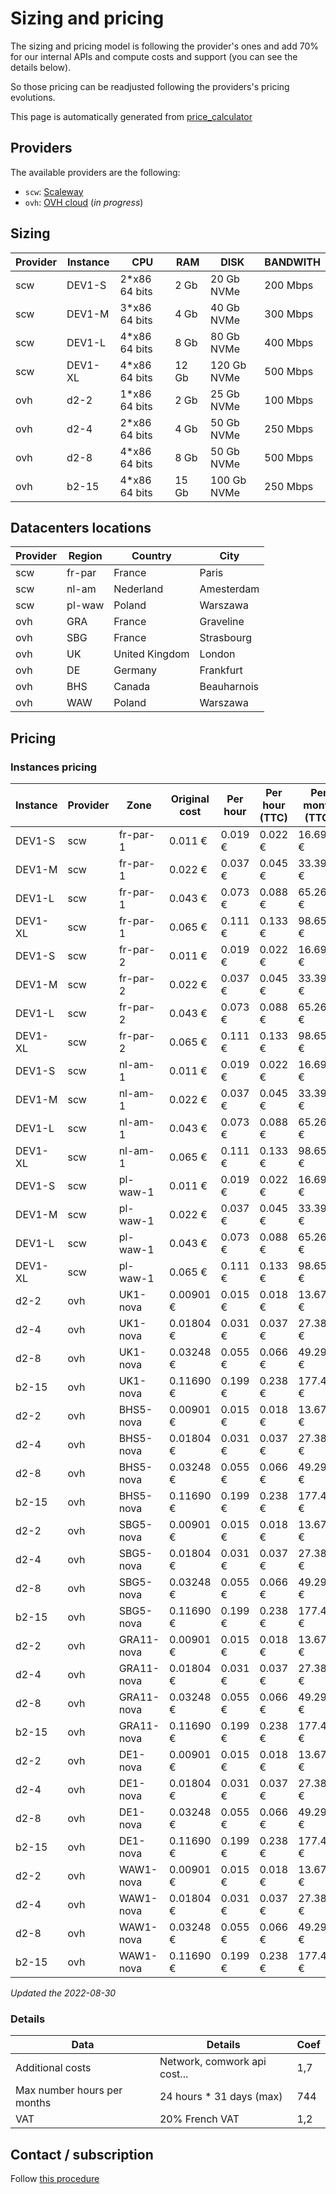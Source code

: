 # Sizing and pricing

The sizing and pricing model is following the provider's ones and add 70% for our internal APIs and compute costs and support (you can see the details below).

So those pricing can be readjusted following the providers's pricing evolutions.

This page is automatically generated from [price_calculator](./price_calculator/README.md)

## Providers

The available providers are the following:

* `scw`: [Scaleway](https://www.scaleway.com)
* `ovh`: [OVH cloud](https://www.ovhcloud.com) (*in progress*)

## Sizing

|Provider|Instance|CPU           |RAM    |DISK       |BANDWITH|
|--------|--------|--------------|-------|-----------|--------|
|scw     |DEV1-S  |2*x86 64 bits |2 Gb   |20 Gb NVMe |200 Mbps|
|scw     |DEV1-M  |3*x86 64 bits |4 Gb   |40 Gb NVMe |300 Mbps|
|scw     |DEV1-L  |4*x86 64 bits |8 Gb   |80 Gb NVMe |400 Mbps|
|scw     |DEV1-XL |4*x86 64 bits |12 Gb  |120 Gb NVMe|500 Mbps|
|ovh     |d2-2    |1*x86 64 bits |2 Gb   |25 Gb NVMe |100 Mbps|
|ovh     |d2-4    |2*x86 64 bits |4 Gb   |50 Gb NVMe |250 Mbps|
|ovh     |d2-8    |4*x86 64 bits |8 Gb   |50 Gb NVMe |500 Mbps|
|ovh     |b2-15   |4*x86 64 bits |15 Gb  |100 Gb NVMe|250 Mbps|

## Datacenters locations

|Provider|Region|Country       |City       |
|--------|------|--------------|-----------|
|scw     |fr-par|France        |Paris      |
|scw     |nl-am |Nederland     |Amesterdam |
|scw     |pl-waw|Poland        |Warszawa   |
|ovh     |GRA   |France        |Graveline  |
|ovh     |SBG   |France        |Strasbourg |
|ovh     |UK    |United Kingdom|London     |
|ovh     |DE    |Germany       |Frankfurt  |
|ovh     |BHS   |Canada        |Beauharnois|
|ovh     |WAW   |Poland        |Warszawa   |

## Pricing

### Instances pricing

| Instance | Provider | Zone       | Original cost | Per hour | Per hour (TTC) | Per month (TTC) |
| -------- | -------- | ---------- | ------------- | -------- | -------------- | --------------- |
| DEV1-S   | scw      | fr-par-1   | 0.011 €       | 0.019 €  | 0.022 €        | 16.695 €        |
| DEV1-M   | scw      | fr-par-1   | 0.022 €       | 0.037 €  | 0.045 €        | 33.391 €        |
| DEV1-L   | scw      | fr-par-1   | 0.043 €       | 0.073 €  | 0.088 €        | 65.264 €        |
| DEV1-XL  | scw      | fr-par-1   | 0.065 €       | 0.111 €  | 0.133 €        | 98.654 €        |
| DEV1-S   | scw      | fr-par-2   | 0.011 €       | 0.019 €  | 0.022 €        | 16.695 €        |
| DEV1-M   | scw      | fr-par-2   | 0.022 €       | 0.037 €  | 0.045 €        | 33.391 €        |
| DEV1-L   | scw      | fr-par-2   | 0.043 €       | 0.073 €  | 0.088 €        | 65.264 €        |
| DEV1-XL  | scw      | fr-par-2   | 0.065 €       | 0.111 €  | 0.133 €        | 98.654 €        |
| DEV1-S   | scw      | nl-am-1    | 0.011 €       | 0.019 €  | 0.022 €        | 16.695 €        |
| DEV1-M   | scw      | nl-am-1    | 0.022 €       | 0.037 €  | 0.045 €        | 33.391 €        |
| DEV1-L   | scw      | nl-am-1    | 0.043 €       | 0.073 €  | 0.088 €        | 65.264 €        |
| DEV1-XL  | scw      | nl-am-1    | 0.065 €       | 0.111 €  | 0.133 €        | 98.654 €        |
| DEV1-S   | scw      | pl-waw-1   | 0.011 €       | 0.019 €  | 0.022 €        | 16.695 €        |
| DEV1-M   | scw      | pl-waw-1   | 0.022 €       | 0.037 €  | 0.045 €        | 33.391 €        |
| DEV1-L   | scw      | pl-waw-1   | 0.043 €       | 0.073 €  | 0.088 €        | 65.264 €        |
| DEV1-XL  | scw      | pl-waw-1   | 0.065 €       | 0.111 €  | 0.133 €        | 98.654 €        |
| d2-2     | ovh      | UK1-nova   | 0.00901 €     | 0.015 €  | 0.018 €        | 13.675 €        |
| d2-4     | ovh      | UK1-nova   | 0.01804 €     | 0.031 €  | 0.037 €        | 27.380 €        |
| d2-8     | ovh      | UK1-nova   | 0.03248 €     | 0.055 €  | 0.066 €        | 49.297 €        |
| b2-15    | ovh      | UK1-nova   | 0.11690 €     | 0.199 €  | 0.238 €        | 177.426 €       |
| d2-2     | ovh      | BHS5-nova  | 0.00901 €     | 0.015 €  | 0.018 €        | 13.675 €        |
| d2-4     | ovh      | BHS5-nova  | 0.01804 €     | 0.031 €  | 0.037 €        | 27.380 €        |
| d2-8     | ovh      | BHS5-nova  | 0.03248 €     | 0.055 €  | 0.066 €        | 49.297 €        |
| b2-15    | ovh      | BHS5-nova  | 0.11690 €     | 0.199 €  | 0.238 €        | 177.426 €       |
| d2-2     | ovh      | SBG5-nova  | 0.00901 €     | 0.015 €  | 0.018 €        | 13.675 €        |
| d2-4     | ovh      | SBG5-nova  | 0.01804 €     | 0.031 €  | 0.037 €        | 27.380 €        |
| d2-8     | ovh      | SBG5-nova  | 0.03248 €     | 0.055 €  | 0.066 €        | 49.297 €        |
| b2-15    | ovh      | SBG5-nova  | 0.11690 €     | 0.199 €  | 0.238 €        | 177.426 €       |
| d2-2     | ovh      | GRA11-nova | 0.00901 €     | 0.015 €  | 0.018 €        | 13.675 €        |
| d2-4     | ovh      | GRA11-nova | 0.01804 €     | 0.031 €  | 0.037 €        | 27.380 €        |
| d2-8     | ovh      | GRA11-nova | 0.03248 €     | 0.055 €  | 0.066 €        | 49.297 €        |
| b2-15    | ovh      | GRA11-nova | 0.11690 €     | 0.199 €  | 0.238 €        | 177.426 €       |
| d2-2     | ovh      | DE1-nova   | 0.00901 €     | 0.015 €  | 0.018 €        | 13.675 €        |
| d2-4     | ovh      | DE1-nova   | 0.01804 €     | 0.031 €  | 0.037 €        | 27.380 €        |
| d2-8     | ovh      | DE1-nova   | 0.03248 €     | 0.055 €  | 0.066 €        | 49.297 €        |
| b2-15    | ovh      | DE1-nova   | 0.11690 €     | 0.199 €  | 0.238 €        | 177.426 €       |
| d2-2     | ovh      | WAW1-nova  | 0.00901 €     | 0.015 €  | 0.018 €        | 13.675 €        |
| d2-4     | ovh      | WAW1-nova  | 0.01804 €     | 0.031 €  | 0.037 €        | 27.380 €        |
| d2-8     | ovh      | WAW1-nova  | 0.03248 €     | 0.055 €  | 0.066 €        | 49.297 €        |
| b2-15    | ovh      | WAW1-nova  | 0.11690 €     | 0.199 €  | 0.238 €        | 177.426 €       |


*Updated the 2022-08-30*

### Details

|Data  |Details|Coef |
|------|-------|-------|
|Additional costs|Network, comwork api cost...|1,7    |
|Max number hours per months|24 hours * 31 days (max)|744    |
|VAT   |20% French VAT|1,2    |

## Contact / subscription

Follow [this procedure](./subscription.md)

